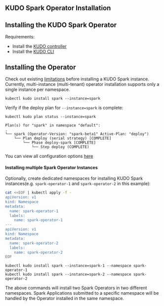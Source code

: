 KUDO Spark Operator Installation 
---

## Installing the KUDO Spark Operator

Requirements:

- Install the [KUDO controller](https://kudo.dev/docs/getting-started/)
- Install the [KUDO CLI](https://kudo.dev/docs/cli/)

## Installing the Operator

Check out existing [limitations](./limitations.md) before installing a KUDO Spark instance. Currently, multi-instance 
(multi-tenant) operator installation supports only a single instance per namespace. 

```
kubectl kudo install spark --instance=spark
```

Verify if the deploy plan for `--instance=spark` is complete:
```
kubectl kudo plan status --instance=spark

Plan(s) for "spark" in namespace "default":
.
└── spark (Operator-Version: "spark-beta1" Active-Plan: "deploy")
    └── Plan deploy (serial strategy) [COMPLETE]
        └── Phase deploy-spark [COMPLETE]
            └── Step deploy (COMPLETE)
```

You can view all configuration options [here](./configuration.md)

#### Installing multiple Spark Operator Instances

Optionally, create dedicated namespaces for installing KUDO Spark instances(e.g. `spark-operator-1` and `spark-operator-2` in this example):
```bash
cat <<EOF | kubectl apply -f -
apiVersion: v1
kind: Namespace
metadata:
  name: spark-operator-1
  labels:
    name: spark-operator-1
---
apiVersion: v1
kind: Namespace
metadata:
  name: spark-operator-2
  labels:
    name: spark-operator-2
EOF
```


```
kubectl kudo install spark --instance=spark-1 --namespace spark-operator-1
kubectl kudo install spark --instance=spark-2 --namespace spark-operator-2
```

The above commands will install two Spark Operators in two different namespaces. Spark Applications submitted to a specific
namespace will be handled by the Operator installed in the same namespace.
